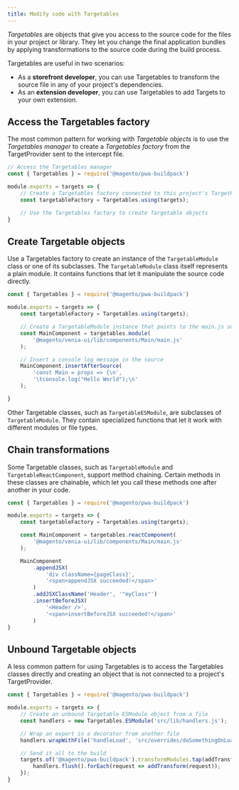 ```yaml
---
title: Modify code with Targetables
---
```


_Targetables_ are objects that give you access to the source code for the files in your project or library.
They let you change the final application bundles by applying transformations to the source code during the build process.

Targetables are useful in two scenarios:

- As a **storefront developer**, you can use Targetables to transform the source file in any of your project's dependencies.
- As an **extension developer**, you can use Targetables to add Targets to your own extension.

## Access the Targetables factory

The most common pattern for working with _Targetable objects_ is to use the _Targetables manager_ to create a _Targetables factory_ from the TargetProvider sent to the intercept file.

```js
// Access the Targetables manager
const { Targetables } = require('@magento/pwa-buildpack')

module.exports = targets => {
    // Create a Targetables factory connected to this project's TargetProvider
    const targetableFactory = Targetables.using(targets);

    // Use the Targetables factory to create Targetable objects
}
```

## Create Targetable objects

Use a Targetables factory to create an instance of the `TargetableModule` class or one of its subclasses.
The `TargetableModule` class itself represents a plain module.
It contains functions that let it manipulate the source code directly.

```js
const { Targetables } = require('@magento/pwa-buildpack')

module.exports = targets => {
    const targetableFactory = Targetables.using(targets);

    // Create a TargetableModule instance that points to the main.js source
    const MainComponent = targetables.module(
        '@magento/venia-ui/lib/components/Main/main.js'
    );

    // Insert a console log message in the source
    MainComponent.insertAfterSource(
        'const Main = props => {\n',
        '\tconsole.log("Hello World");\n'
    );

}
```

Other Targetable classes, such as `TargetableESModule`, are subclasses of `TargetableModule`.
They contain specialized functions that let it work with different modules or file types.

## Chain transformations

Some Targetable classes, such as `TargetableModule` and `TargetableReactComponent`, support method chaining.
Certain methods in these classes are chainable, which let you call these methods one after another in your code.

```js
const { Targetables } = require('@magento/pwa-buildpack')

module.exports = targets => {
    const targetableFactory = Targetables.using(targets);

    const MainComponent = targetables.reactComponent(
        '@magento/venia-ui/lib/components/Main/main.js'
    );

    MainComponent
        .appendJSX(
            'div className={pageClass}',
            '<span>appendJSX succeeded!</span>'
        )
        .addJSXClassName('Header', '"myClass"')
        .insertBeforeJSX(
            '<Header />',
            '<span>insertBeforeJSX succeeded!</span>'
        )
}
```

## Unbound Targetable objects

A less common pattern for using Targetables is to access the Targetables classes directly and creating an object that is not connected to a project's TargetProvider.

```js
const { Targetables } = require('@magento/pwa-buildpack')

module.exports = targets => {
    // Create an unbound Targetable ESModule object from a file
    const handlers = new Targetables.ESModule('src/lib/handlers.js');

    // Wrap an export in a decorator from another file
    handlers.wrapWithFile('handleLoad', 'src/overrides/doSomethingOnLoad.js');

    // Send it all to the build
    targets.of('@magento/pwa-buildpack').transformModules.tap(addTransform => {
        handlers.flush().forEach(request => addTransform(request));
    });
}
```
